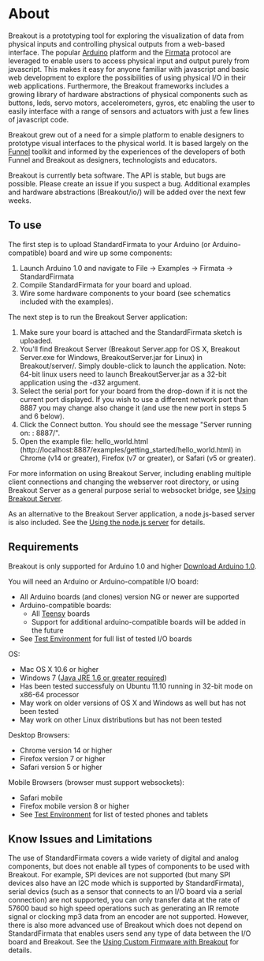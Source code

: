 About
===

Breakout is a prototyping tool for exploring the visualization of data from physical inputs and controlling physical outputs from a web-based interface. The popular [Arduino](http://arduino.cc) platform and the [Firmata](http://firmata.org) protocol are leveraged to enable users to access physical input and output purely from javascript. This makes it easy for anyone familiar with javascript and basic web development to explore the possibilities of using physical I/O in their web applications. Furthermore, the Breakout frameworks includes a growing library of hardware abstractions of physical components such as buttons, leds, servo motors, accelerometers, gyros, etc enabling the user to easily interface with a range of sensors and actuators with just a few lines of javascript code.

Breakout grew out of a need for a simple platform to enable designers to prototype visual interfaces to the physical world. It is based largely on the [Funnel](http://funnel.cc) toolkit and informed by the experiences of the developers of both Funnel and Breakout as designers, technologists and educators.

Breakout is currently beta software. The API is stable, but bugs are possible. Please create an issue if you suspect a bug. Additional examples and hardware abstractions (Breakout/io/) will be added over the next few weeks.


To use
---

The first step is to upload StandardFirmata to your Arduino (or Arduino-compatible) board and wire up some components:

1. Launch Arduino 1.0 and navigate to File -> Examples -> Firmata -> StandardFirmata
2. Compile StandardFirmata for your board and upload.
3. Wire some hardware components to your board (see schematics included with the examples).

The next step is to run the Breakout Server application:

1. Make sure your board is attached and the StandardFirmata sketch is uploaded. 
2. You'll find Breakout Server (Breakout Server.app for OS X, Breakout Server.exe for Windows, BreakoutServer.jar for Linux) in Breakout/server/. Simply double-click to launch the application. Note: 64-bit linux users need to launch BreakoutServer.jar as a 32-bit application using the -d32 argument.
3. Select the serial port for your board from the drop-down if it is not the current port displayed. If you wish to use a different network port than 8887 you may change also change it (and use the new port in steps 5 and 6 below).
4. Click the Connect button. You should see the message "Server running on: <your server name>: 8887/".
5. Open the example file: hello_world.html (http://localhost:8887/examples/getting_started/hello_world.html) in Chrome (v14 or greater), Firefox (v7 or greater), or Safari (v5 or greater).

For more information on using Breakout Server, including enabling multiple client connections and changing the webserver root directory, or using Breakout Server as a general purpose serial to websocket bridge, see [Using Breakout Server](https://github.com/soundanalogous/Breakout/wiki/Using-Breakout-Server).

As an alternative to the Breakout Server application, a node.js-based server is also included. See the [Using the node.js server](https://github.com/soundanalogous/Breakout/wiki/Using-the-node.js-server) for details.  


Requirements
---

Breakout is only supported for Arduino 1.0 and higher [Download Arduino 1.0](http://arduino.cc/en/Main/Software).

You will need an Arduino or Arduino-compatible I/O board:

- All Arduino boards (and clones) version NG or newer are supported
- Arduino-compatible boards:
  - All [Teensy](http://www.pjrc.com/teensy/) boards
  - Support for additional arduino-compatible boards will be added in the future
- See [Test Environment](https://github.com/soundanalogous/Breakout/wiki/Test-Environment) for full list of tested I/O boards

OS:

- Mac OS X 10.6 or higher
- Windows 7 ([Java JRE 1.6 or greater required](http://www.java.com/en/download/index.jsp))
- Has been tested successfuly on Ubuntu 11.10 running in 32-bit mode on x86-64 processor
- May work on older versions of OS X and Windows as well but has not been tested
- May work on other Linux distributions but has not been tested

Desktop Browsers:

- Chrome version 14 or higher
- Firefox version 7 or higher
- Safari version 5 or higher

Mobile Browsers (browser must support websockets):

- Safari mobile
- Firefox mobile version 8 or higher
- See [Test Environment](https://github.com/soundanalogous/Breakout/wiki/Test-Environment) for list of tested phones and tablets

Know Issues and Limitations
---

The use of StandardFirmata covers a wide variety of digital and analog components, but does not enable all types of components to be used with Breakout. For example, SPI devices are not supported (but many SPI devices also have an I2C mode which is supported by StandardFirmata), serial devics (such as a sensor that connects to an I/O board via a serial connection) are not supported, you can only transfer data at the rate of 57600 baud so high speed operations such as generating an IR remote signal or clocking mp3 data from an encoder are not supported. However, there is also more advanced use of Breakout which does not depend on StandardFirmata that enables users send any type of data between the I/O board and Breakout. See the [Using Custom Firmware with Breakout](https://github.com/soundanalogous/Breakout/wiki/Using-Custom-Firmware-with-Breakout) for details.
